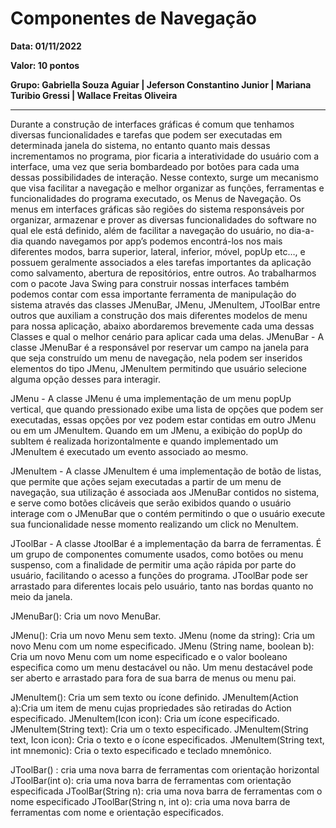 # Componentes de Navegação
**Data: 01/11/2022**

**Valor: 10 pontos**

**Grupo: Gabriella Souza Aguiar | Jeferson Constantino Junior | Mariana Turibio Gressi | Wallace Freitas Oliveira**

---
Durante a construção de interfaces gráficas é comum que tenhamos diversas funcionalidades e tarefas que podem ser executadas em determinada janela do sistema, no entanto quanto mais dessas incrementamos no programa, pior ficaria a interatividade do usuário com a interface, uma vez que seria bombardeado por botões para cada uma dessas possibilidades de interação. Nesse contexto, surge um mecanismo que visa facilitar a navegação e melhor organizar as funções, ferramentas e funcionalidades do programa executado, os Menus de Navegação.
Os menus em interfaces gráficas são regiões do sistema responsáveis por organizar, armazenar e prover as diversas funcionalidades do software no qual ele está definido, além de facilitar a navegação do usuário, no dia-a-dia quando navegamos por app’s podemos encontrá-los nos mais diferentes modos, barra superior, lateral, inferior, móvel, popUp etc…, e possuem geralmente associados a eles tarefas importantes da aplicação como salvamento, abertura de repositórios, entre outros.
Ao trabalharmos com o pacote Java Swing para construir nossas interfaces também podemos contar com essa importante ferramenta de manipulação do sistema através das classes JMenuBar, JMenu, JMenuItem, JToolBar entre outros que auxiliam a construção dos mais diferentes modelos de menu para nossa aplicação, abaixo abordaremos brevemente cada uma dessas Classes e qual o melhor cenário para aplicar cada uma delas.
JMenuBar - A classe JMenuBar é a responsável por reservar um campo na janela para que seja construído um menu de navegação, nela podem ser inseridos elementos do tipo JMenu, JMenuItem permitindo que usuário selecione alguma opção desses para interagir.

JMenu - A classe JMenu é uma implementação de um menu popUp vertical, que quando pressionado exibe uma lista de opções que podem ser executadas, essas opções por vez podem estar contidas em outro JMenu ou em um JMenuItem. Quando em um JMenu, a exibição do popUp do subItem é realizada horizontalmente e quando implementado um JMenuItem é executado um evento associado ao mesmo.

JMenuItem - A classe JMenuItem é uma implementação de botão de listas, que permite que ações sejam executadas a partir de um menu de navegação, sua utilização é associada aos JMenuBar contidos no sistema, e serve como botões clicáveis que serão exibidos quando o usuário interage com o JMenuBar que o contém permitindo o que o usuário execute sua funcionalidade nesse momento realizando um click no MenuItem.

JToolBar - A classe JtoolBar é a implementação da barra de ferramentas. É um grupo de componentes comumente usados, como botões ou menu suspenso, com a finalidade de permitir uma ação rápida por parte do usuário, facilitando o acesso a funções do programa. JToolBar pode ser arrastado para diferentes locais pelo usuário, tanto nas bordas quanto no meio da janela.






 
JMenuBar(): Cria um novo MenuBar.


JMenu(): Cria um novo Menu sem texto.
JMenu (nome da string): Cria um novo Menu com um nome especificado.
JMenu (String name, boolean b): Cria um novo Menu com um nome especificado e o
valor booleano especifica como um menu destacável ou não. Um menu destacável pode ser aberto e arrastado para fora de sua barra de menus ou menu pai.


JMenuItem(): Cria um sem texto ou ícone definido.
JMenuItem(Action a):Cria um item de menu cujas propriedades são retiradas do Action especificado.
JMenuItem(Icon icon): Cria um ícone especificado.
JMenuItem(String text): Cria um o texto especificado.
JMenuItem(String text, Icon icon): Cria o texto e o ícone especificados.
JMenuItem(String text, int mnemonic): Cria o texto especificado e teclado mnemônico.


JToolBar() : cria uma nova barra de ferramentas com orientação horizontal
JToolBar(int o): cria uma nova barra de ferramentas com orientação especificada
JToolBar(String n): cria uma nova barra de ferramentas com o nome especificado
JToolBar(String n, int o): cria uma nova barra de ferramentas com nome e orientação especificados.
